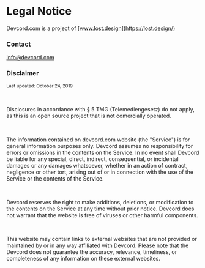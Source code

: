 # Legal Notice
Devcord.com is a project of [www.lost.design](https://lost.design/)

### Contact
[info@devcord.com](mailto:info@devcord.com) 

### Disclaimer
<small>Last updated: October 24, 2019</small>

<br>

Disclosures in accordance with § 5 TMG (Telemediengesetz) do not apply, as this is an open source project that is not comercially operated.

<br>

The information contained on devcord.com website (the "Service") is for general information purposes only. Devcord assumes no responsibility for errors or omissions in the contents on the Service. In no event shall Devcord be liable for any special, direct, indirect, consequential, or incidental damages or any damages whatsoever, whether in an action of contract, negligence or other tort, arising out of or in connection with the use of the Service or the contents of the Service.

<br>

Devcord reserves the right to make additions, deletions, or modification to the contents on the Service at any time without prior notice. Devcord does not warrant that the website is free of viruses or other harmful components.

<br>

This website may contain links to external websites that are not provided or maintained by or in any way affiliated with Devcord. Please note that the Devcord does not guarantee the accuracy, relevance, timeliness, or completeness of any information on these external websites.
